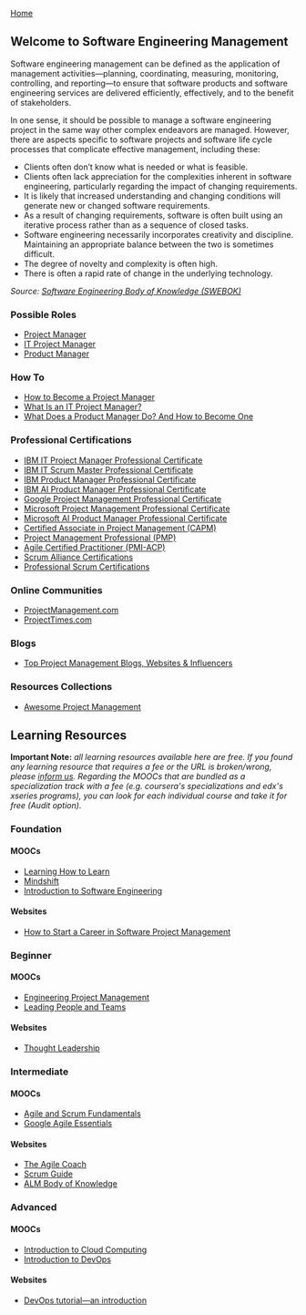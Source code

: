 [Home](index.md)
## Welcome to Software Engineering Management

Software engineering management can be defined as the application of management activities—planning, coordinating, measuring, monitoring, controlling, and reporting—to ensure that software products and software engineering services are delivered efficiently, effectively, and to the benefit of stakeholders.

In one sense, it should be possible to manage a software engineering project in the same way other complex endeavors are managed. However, there are aspects specific to software projects and software life cycle processes that complicate effective management, including these:
- Clients often don’t know what is needed or what is feasible.
- Clients often lack appreciation for the complexities inherent in software engineering, particularly regarding the impact of changing requirements.
- It is likely that increased understanding and changing conditions will generate new or changed software requirements.
- As a result of changing requirements, software is often built using an iterative process rather than as a sequence of closed tasks.
- Software engineering necessarily incorporates creativity and discipline. Maintaining an appropriate balance between the two is sometimes difficult.
- The degree of novelty and complexity is often high.
- There is often a rapid rate of change in the underlying technology.

*Source: [Software Engineering Body of Knowledge (SWEBOK)](https://www.computer.org/education/bodies-of-knowledge/software-engineering)*

### Possible Roles

- [Project Manager](https://business.linkedin.com/talent-solutions/job-descriptions/project-manager#)
- [IT Project Manager](https://hiring.monster.com/resources/job-descriptions/computer/it-project-manager/)
- [Product Manager](https://business.linkedin.com/talent-solutions/resources/how-to-hire-guides/product-manager/job-description)

### How To

- [How to Become a Project Manager](https://www.coursera.org/articles/how-to-become-a-project-manager)
- [What Is an IT Project Manager?](https://www.coursera.org/articles/it-project-manager)
- [What Does a Product Manager Do? And How to Become One](https://www.coursera.org/articles/what-does-a-product-manager-do)

### Professional Certifications

- [IBM IT Project Manager Professional Certificate](https://www.coursera.org/professional-certificates/ibm-it-project-manager)
- [IBM IT Scrum Master Professional Certificate](https://www.coursera.org/professional-certificates/ibm-it-scrum-master)
- [IBM Product Manager Professional Certificate](https://www.coursera.org/professional-certificates/ibm-product-manager)
- [IBM AI Product Manager Professional Certificate](https://www.coursera.org/professional-certificates/ibm-ai-product-manager)
- [Google Project Management Professional Certificate](https://www.coursera.org/professional-certificates/google-project-management)
- [Microsoft Project Management Professional Certificate](https://www.coursera.org/professional-certificates/microsoft-project-management)
- [Microsoft AI Product Manager Professional Certificate](https://www.coursera.org/professional-certificates/microsoft-ai-product-manager)
- [Certified Associate in Project Management (CAPM)](https://www.pmi.org/certifications/types/certified-associate-capm)
- [Project Management Professional (PMP)](https://www.pmi.org/certifications/types/project-management-pmp)
- [Agile Certified Practitioner (PMI-ACP)](https://www.pmi.org/certifications/types/agile-acp)
- [Scrum Alliance Certifications](https://www.scrumalliance.org/get-certified)
- [Professional Scrum Certifications](https://www.scrum.org/professional-scrum-certifications)

### Online Communities

- [ProjectManagement.com](https://www.projectmanagement.com/)
- [ProjectTimes.com](https://www.projecttimes.com/)

### Blogs

- [Top Project Management Blogs, Websites & Influencers](https://blog.feedspot.com/project_management_blog/)

### Resources Collections

- [Awesome Project Management](https://github.com/shahedbd/awesome-project-management)

## Learning Resources

**Important Note:** *all learning resources available here are free. If you found any learning resource that requires a fee or the URL is broken/wrong, please [inform us](https://github.com/ayshahrah/seg/issues). Regarding the MOOCs that are bundled as a specialization track with a fee (e.g. coursera's specializations and edx's xseries programs), you can look for each individual course and take it for free (Audit option).*

### Foundation

#### MOOCs

- [Learning How to Learn](https://www.coursera.org/learn/learning-how-to-learn)
- [Mindshift](https://www.coursera.org/learn/mindshift)
- [Introduction to Software Engineering](https://www.coursera.org/learn/introduction-to-software-engineering)

#### Websites

- [How to Start a Career in Software Project Management](https://www.coursera.org/articles/software-project-management)

### Beginner

#### MOOCs

- [Engineering Project Management](https://www.coursera.org/specializations/engineering-project-management)
- [Leading People and Teams](https://www.coursera.org/specializations/leading-teams)

#### Websites

- [Thought Leadership](https://www.pmi.org/learning/thought-leadership)

### Intermediate

#### MOOCs

- [Agile and Scrum Fundamentals](https://www.edx.org/course/agile-and-scrum-fundamentals)
- [Google Agile Essentials](https://www.coursera.org/learn/google-agile-essentials)

#### Websites

- [The Agile Coach](https://www.atlassian.com/agile)
- [Scrum Guide](http://www.scrumguides.org/)
- [ALM Body of Knowledge](http://www.almbok.com/start)

### Advanced

#### MOOCs

- [Introduction to Cloud Computing](https://www.coursera.org/learn/introduction-to-cloud)
- [Introduction to DevOps](https://www.coursera.org/learn/intro-to-devops)

#### Websites

- [DevOps tutorial—an introduction](https://azure.microsoft.com/en-us/overview/devops-tutorial/)
